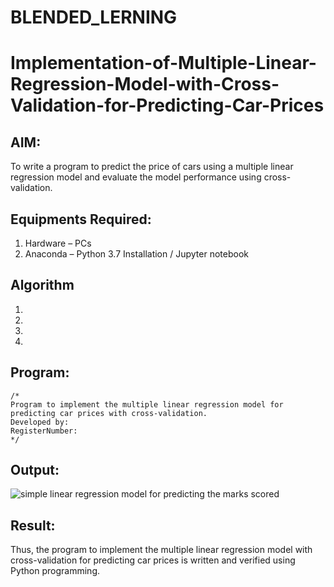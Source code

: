 # BLENDED_LERNING
# Implementation-of-Multiple-Linear-Regression-Model-with-Cross-Validation-for-Predicting-Car-Prices

## AIM:
To write a program to predict the price of cars using a multiple linear regression model and evaluate the model performance using cross-validation.

## Equipments Required:
1. Hardware – PCs
2. Anaconda – Python 3.7 Installation / Jupyter notebook

## Algorithm
1. 
2. 
3. 
4. 

## Program:
```
/*
Program to implement the multiple linear regression model for predicting car prices with cross-validation.
Developed by: 
RegisterNumber:  
*/
```

## Output:
![simple linear regression model for predicting the marks scored](sam.png)


## Result:
Thus, the program to implement the multiple linear regression model with cross-validation for predicting car prices is written and verified using Python programming.
